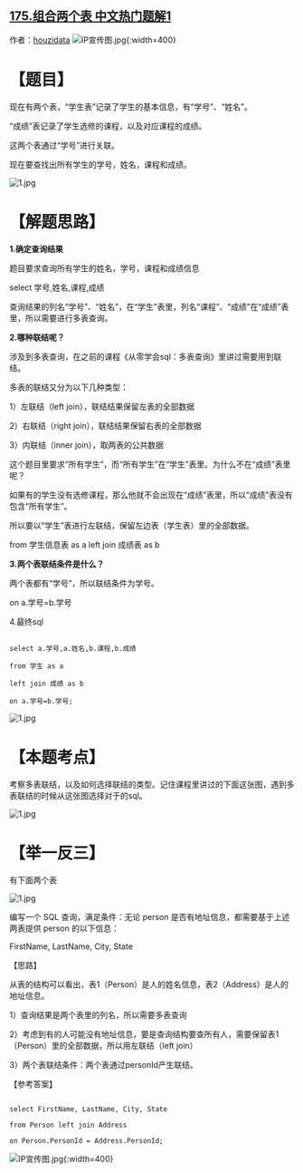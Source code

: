 ## [175.组合两个表 中文热门题解1](https://leetcode.cn/problems/combine-two-tables/solutions/100000/tu-jie-sqlmian-shi-ti-duo-biao-ru-he-cha-xun-by-ho)

作者：[houzidata](https://leetcode.cn/u/houzidata)
![IP宣传图.jpg](https://pic.leetcode.cn/1677049120-lAoldv-IP%E5%AE%A3%E4%BC%A0%E5%9B%BE.jpg){:width=400}

# ​【题目】  

现在有两个表，“学生表”记录了学生的基本信息，有“学号”、“姓名”。

“成绩”表记录了学生选修的课程，以及对应课程的成绩。

这两个表通过“学号”进行关联。



现在要查找出所有学生的学号，姓名，课程和成绩。
![1.jpg](https://pic.leetcode-cn.com/70fd7d49b90c2b2da13d1a71117b9cc22b5ca5404ac7df9e2cc066ad883388f6-1.jpg)


# 【解题思路】

**1.确定查询结果**

题目要求查询所有学生的姓名，学号，课程和成绩信息

select 学号,姓名,课程,成绩

查询结果的列名“学号”、“姓名”，在“学生”表里，列名“课程”、“成绩”在“成绩”表里，所以需要进行多表查询。



**2.哪种联结呢？**


涉及到多表查询，在之前的课程《从零学会sql：多表查询》里讲过需要用到联结。



多表的联结又分为以下几种类型：

1）左联结（left join），联结结果保留左表的全部数据

2）右联结（right join），联结结果保留右表的全部数据

3）内联结（inner join），取两表的公共数据



这个题目里要求“所有学生”，而“所有学生”在“学生”表里。为什么不在“成绩”表里呢？

如果有的学生没有选修课程，那么他就不会出现在“成绩”表里，所以“成绩”表没有包含“所有学生”。



所以要以“学生”表进行左联结，保留左边表（学生表）里的全部数据。

from 学生信息表 as a left join 成绩表 as b


**3.两个表联结条件是什么？**


两个表都有“学号”，所以联结条件为学号。

on a.学号=b.学号



4.最终sql

```
select a.学号,a.姓名,b.课程,b.成绩
from 学生 as a
left join 成绩 as b
on a.学号=b.学号;
```

![1.jpg](https://pic.leetcode-cn.com/d5056f2006fea882058b7618b769f332b8df43252ad03f433fb0f71c6cb4b764-1.jpg)


# 【本题考点】
考察多表联结，以及如何选择联结的类型。记住课程里讲过的下面这张图，遇到多表联结的时候从这张图选择对于的sql。

![1.jpg](https://pic.leetcode-cn.com/ad3df1c4ecc7d2dbe85f92cdde8ec9a731fdd20dc4c5629ecb372b21de26c682-1.jpg)


# 【举一反三】

有下面两个表
![1.jpg](https://pic.leetcode-cn.com/b62ba6efc453442dd216d94fca25428701aac513b83d50ff9c17647890fa6bc1-1.jpg)

编写一个 SQL 查询，满足条件：无论 person 是否有地址信息，都需要基于上述两表提供 person 的以下信息：

FirstName, LastName, City, State


【思路】

从表的结构可以看出，表1（Person）是人的姓名信息，表2（Address）是人的地址信息。


1）查询结果是两个表里的列名，所以需要多表查询

2）考虑到有的人可能没有地址信息，要是查询结构要查所有人，需要保留表1（Person）里的全部数据，所以用左联结（left join）

3）两个表联结条件：两个表通过personId产生联结。



【参考答案】

```
select FirstName, LastName, City, State
from Person left join Address
on Person.PersonId = Address.PersonId;
```
![IP宣传图.jpg](https://pic.leetcode.cn/1677049129-rSzMNZ-IP%E5%AE%A3%E4%BC%A0%E5%9B%BE.jpg){:width=400}
